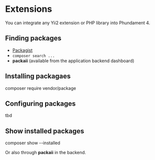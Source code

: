 Extensions
==========

You can integrate any Yii2 extension or PHP library into Phundament 4.

Finding packages
----------------

- [Packagist](https://packagist.org)
- `composer search ...`
- **packaii** (available from the application backend dashboard)

Installing packagaes
--------------------

  composer require vendor/package
  
Configuring packages
--------------------

tbd
  
Show installed packages
-----------------------

  composer show --installed
  
Or also through **packaii** in the backend.  
